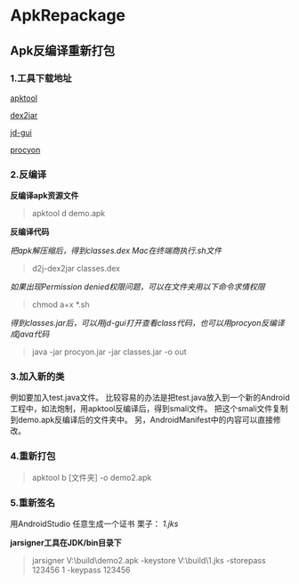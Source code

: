 # ApkRepackage
## Apk反编译重新打包

### 1.工具下载地址
[apktool](http://ibotpeaches.github.io/Apktool/install/)

[dex2jar](http://sourceforge.net/projects/dex2jar/files/)

[jd-gui](http://jd.benow.ca/)

[ procyon](https://bitbucket.org/mstrobel/procyon)





### 2.反编译

**反编译apk资源文件**
> apktool d demo.apk

**反编译代码**

*把apk解压缩后，得到classes.dex*
*Mac在终端商执行.sh文件*
> d2j-dex2jar classes.dex

*如果出现Permission denied权限问题，可以在文件夹用以下命令求情权限*
>chmod a+x *.sh

*得到classes.jar后，可以用jd-gui打开查看class代码，也可以用procyon反编译成java代码*
> java -jar procyon.jar -jar classes.jar -o out


### 3.加入新的类
例如要加入test.java文件。
比较容易的办法是把test.java放入到一个新的Android工程中，如法炮制，用apktool反编译后，得到smali文件。
把这个smali文件复制到demo.apk反编译后的文件夹中。
另，AndroidManifest中的内容可以直接修改。

### 4.重新打包
>apktool b [文件夹] -o demo2.apk

### 5.重新签名
用AndroidStudio 任意生成一个证书 栗子： *1.jks*

**jarsigner工具在JDK/bin目录下**
>jarsigner V:\build\demo2.apk -keystore  V:\build\1.jks -storepass 123456 1 -keypass 123456



